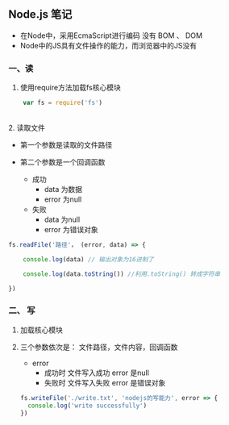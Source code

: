 ## Node.js 笔记
- 在Node中，采用EcmaScript进行编码  没有 BOM 、 DOM
- Node中的JS具有文件操作的能力，而浏览器中的JS没有

###  一、读
1. 使用require方法加载fs核心模块
   
```javascript
    var fs = require('fs')
```


​    
2. 读取文件 

  - 第一个参数是读取的文件路径

  - 第二个参数是一个回调函数
    - 成功 
      - data 为数据
      - error 为null
    - 失败
      - data 为null
      - error 为错误对象

```javascript
fs.readFile('路径'， (error, data) => {

	console.log(data) // 输出对象为16进制了

	console.log(data.toString()) //利用.toString() 转成字符串

})
```

###  二、 写
1. 加载核心模块 

2. 三个参数依次是： 文件路径，文件内容，回调函数

   - error 
     - 成功时 文件写入成功 error 是null
     - 失败时 文件写入失败 error 是错误对象

   ```javascript
   fs.writeFile('./write.txt', 'nodejs的写能力', error => {
     console.log('write successfully')
   })
   ```

   



